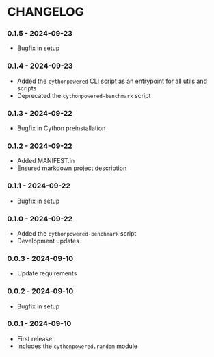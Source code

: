 # CHANGELOG

### 0.1.5 - 2024-09-23
- Bugfix in setup

### 0.1.4 - 2024-09-23
- Added the `cythonpowered` CLI script as an entrypoint for all utils and scripts
- Deprecated the `cythonpowered-benchmark` script

### 0.1.3 - 2024-09-22
- Bugfix in Cython preinstallation

### 0.1.2 - 2024-09-22
- Added MANIFEST.in
- Ensured markdown project description

### 0.1.1 - 2024-09-22
- Bugfix in setup

### 0.1.0 - 2024-09-22
- Added the `cythonpowered-benchmark` script
- Development updates

### 0.0.3 - 2024-09-10
- Update requirements

### 0.0.2 - 2024-09-10
- Bugfix in setup

### 0.0.1 - 2024-09-10
- First release
- Includes the `cythonpowered.random` module
